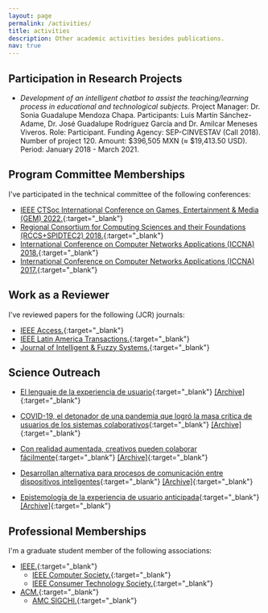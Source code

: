 ```yaml
---
layout: page
permalink: /activities/
title: activities
description: Other academic activities besides publications.
nav: true
---
```


## Participation in Research Projects

- *Development of an intelligent chatbot to assist the teaching/learning process in educational and technological subjects*. Project Manager: Dr. Sonia Guadalupe Mendoza Chapa. Participants: Luis Martín Sánchez-Adame, Dr. José Guadalupe Rodríguez García and Dr. Amilcar Meneses Viveros. Role: Participant. Funding Agency: SEP-CINVESTAV (Call 2018). Number of project 120. Amount: $396,505 MXN (≈ $19,413.50 USD). Period: January 2018 - March 2021.

## Program Committee Memberships

I've participated in the technical committee of the following conferences:

- [IEEE CTSoc International Conference on Games, Entertainment & Media (GEM) 2022.](https://gem2022.ieee-gem.space/){:target="_blank"}
- [Regional Consortium for Computing Sciences and their Foundations (RCCS+SPIDTEC2) 2018.](https://web.archive.org/web/20210814232905/http://ceur-ws.org/Vol-2304/){:target="_blank"}
- [International Conference on Computer Networks Applications (ICCNA) 2018.](https://web.archive.org/web/20181209032932/http://iccna.itmexicali.edu.mx/en/){:target="_blank"}
- [International Conference on Computer Networks Applications (ICCNA) 2017.](https://web.archive.org/web/20170814034844/http://iccna.itmexicali.edu.mx/en/){:target="_blank"}

## Work as a Reviewer

I've reviewed papers for the following (JCR) journals:

- [IEEE Access.](https://ieeeaccess.ieee.org/){:target="_blank"}
- [IEEE Latin America Transactions.](https://latamt.ieeer9.org/index.php/transactions/index){:target="_blank"}
- [Journal of Intelligent & Fuzzy Systems.](https://www.iospress.com/catalog/journals/journal-of-intelligent-fuzzy-systems){:target="_blank"}

## Science Outreach

- [El lenguaje de la experiencia de usuario](https://avanceyperspectiva.cinvestav.mx/el-lenguaje-de-la-experiencia-de-usuario/){:target="_blank"} [[Archive]](https://web.archive.org/web/20220710221924/https://avanceyperspectiva.cinvestav.mx/el-lenguaje-de-la-experiencia-de-usuario/){:target="_blank"}

- [COVID-19, el detonador de una pandemia que logró la masa crítica de usuarios de los sistemas colaborativos](https://avanceyperspectiva.cinvestav.mx/covid-19-el-detonador-de-una-pandemia-que-logro-la-masa-critica-de-usuarios-de-los-sistemas-colaborativos/){:target="_blank"} [[Archive]](https://web.archive.org/web/20220504180059/https://avanceyperspectiva.cinvestav.mx/covid-19-el-detonador-de-una-pandemia-que-logro-la-masa-critica-de-usuarios-de-los-sistemas-colaborativos/){:target="_blank"}

- [Con realidad aumentada, creativos pueden colaborar fácilmente](https://conexion.cinvestav.mx/COVID-19/Contenido-COVID-19/con-realidad-aumentada-creativos-pueden-colaborar-f225cilmente){:target="_blank"} [[Archive]](https://web.archive.org/web/20220407022800/https://conexion.cinvestav.mx/COVID-19/Contenido-COVID-19/con-realidad-aumentada-creativos-pueden-colaborar-f225cilmente){:target="_blank"}

- [Desarrollan alternativa para procesos de comunicación entre dispositivos inteligentes](https://conexion.cinvestav.mx/Publicaciones/desarrollan-alternativa-para-procesos-de-comunicaci243n-entre-dispositivos-inteligentes){:target="_blank"} [[Archive]](https://web.archive.org/web/20220303040624/https://conexion.cinvestav.mx/Publicaciones/desarrollan-alternativa-para-procesos-de-comunicaci243n-entre-dispositivos-inteligentes){:target="_blank"}

- [Epistemología de la experiencia de usuario anticipada](https://avanceyperspectiva.cinvestav.mx/epistemologia-de-la-experiencia-de-usuario-anticipada/){:target="_blank"} [[Archive]](https://web.archive.org/web/20220218200405/https://avanceyperspectiva.cinvestav.mx/epistemologia-de-la-experiencia-de-usuario-anticipada/){:target="_blank"}

## Professional Memberships

I'm a graduate student member of the following associations:

- [IEEE.](https://www.ieee.org/){:target="_blank"}
	- [IEEE Computer Society.](https://www.computer.org/){:target="_blank"}
	- [IEEE Consumer Technology Society.](https://ctsoc.ieee.org/){:target="_blank"}
- [ACM.](https://www.acm.org/){:target="_blank"}
	- [AMC SIGCHI.](https://sigchi.org/){:target="_blank"}